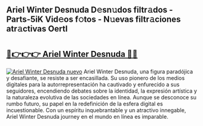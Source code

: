 ## Ariel Winter Desnuda D𝚎sn𝚞dos filtr𝚊dos - Parts-5iK Vid𝚎os f𝚘tos - N𝚞evas filtr𝚊ciones atr𝚊ctivas OertI

# <h2><a href="http://mb1frdz.tromn.icu/?c=Ariel+Winter+Desnuda">🔗👉👉👉 Ariel Winter Desnuda 🔗🔗</a></h2>

[![Ariel Winter Desnuda nuevo](https://i.imgur.com/pEAQMta.gif)](http://mb1frdz.tromn.icu/?c=Ariel+Winter+Desnuda)
Ariel Winter Desnuda, una figura paradójica y desafiante, se resiste a ser encasillada. Su uso pionero de los medios digitales para la autorrepresentación ha cautivado y enfurecido a sus seguidores, encendiendo debates sobre la identidad, la expresión artística y la naturaleza evolutiva de las sociedades en línea. Aunque se desconoce su rumbo futuro, su papel en la redefinición de la esfera digital es incuestionable. Con un espíritu inquebrantable y un atractivo innegable, Ariel Winter Desnuda journey en el mundo en línea es imparable.
